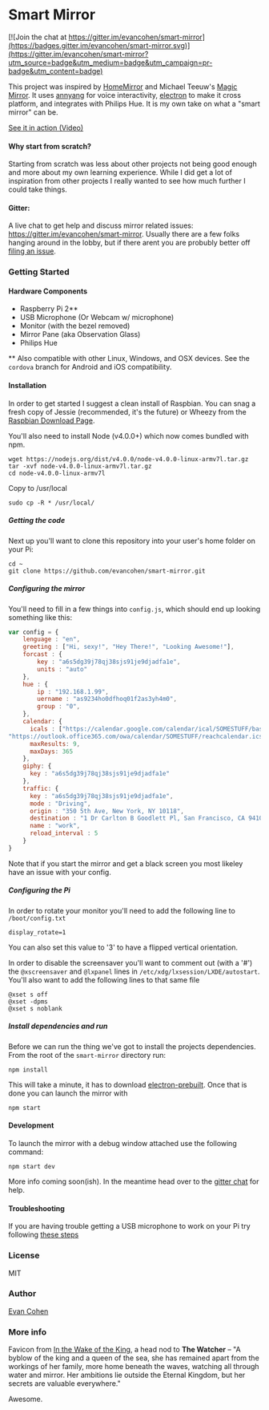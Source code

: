 # Smart Mirror

[![Join the chat at https://gitter.im/evancohen/smart-mirror](https://badges.gitter.im/evancohen/smart-mirror.svg)](https://gitter.im/evancohen/smart-mirror?utm_source=badge&utm_medium=badge&utm_campaign=pr-badge&utm_content=badge)

This project was inspired by [HomeMirror](https://github.com/HannahMitt/HomeMirror) and Michael Teeuw's [Magic Mirror](http://michaelteeuw.nl/tagged/magicmirror). It uses [annyang](https://github.com/TalAter/annyang) for voice interactivity, [electron](http://electron.atom.io/) to make it cross platform, and integrates with Philips Hue. It is my own take on what a "smart mirror" can be.

[See it in action (Video)](https://www.youtube.com/watch?v=PDIbhV8Nvq8)

#### Why start from scratch?
Starting from scratch was less about other projects not being good enough and more about my own learning experience. While I did get a lot of inspiration from other projects I really wanted to see how much further I could take things.

#### Gitter:
A live chat to get help and discuss mirror related issues: https://gitter.im/evancohen/smart-mirror. Usually there are a few folks hanging around in the lobby, but if there arent you are probubly better off [filing an issue](https://github.com/evancohen/smart-mirror/issues/new).

### Getting Started
#### Hardware Components
- Raspberry Pi 2**
- USB Microphone (Or Webcam w/ microphone)
- Monitor (with the bezel removed)
- Mirror Pane (aka Observation Glass)
- Philips Hue

** Also compatible with other Linux, Windows, and OSX devices. See the `cordova` branch for Android and iOS compatibility.

#### Installation
In order to get started I suggest a clean install of Raspbian. You can snag a fresh copy of Jessie (recommended, it's the future) or Wheezy from the [Raspbian Download Page](https://www.raspberrypi.org/downloads/raspbian/).

You'll also need to install Node (v4.0.0+) which now comes bundled with npm.
```
wget https://nodejs.org/dist/v4.0.0/node-v4.0.0-linux-armv7l.tar.gz 
tar -xvf node-v4.0.0-linux-armv7l.tar.gz 
cd node-v4.0.0-linux-armv7l
```
Copy to /usr/local
```
sudo cp -R * /usr/local/
```

##### Getting the code
Next up you'll want to clone this repository into your user's home folder on your Pi:
```
cd ~
git clone https://github.com/evancohen/smart-mirror.git
```

##### Configuring the mirror
You'll need to fill in a few things into `config.js`, which should end up looking something like this:
``` javascript
var config = {
    lenguage : "en",
    greeting : ["Hi, sexy!", "Hey There!", "Looking Awesome!"],
    forcast : {
        key : "a6s5dg39j78qj38sjs91je9djadfa1e",
        units : "auto"
    },
    hue : {
        ip : "192.168.1.99",
        uername : "as9234ho0dfhoq01f2as3yh4m0",
        group : "0",
    },
    calendar: {
      icals : ["https://calendar.google.com/calendar/ical/SOMESTUFF/basic.ics",
"https://outlook.office365.com/owa/calendar/SOMESTUFF/reachcalendar.ics"],
      maxResults: 9,
      maxDays: 365
    },
    giphy: {
      key : "a6s5dg39j78qj38sjs91je9djadfa1e"
    },
    traffic: {
      key : "a6s5dg39j78qj38sjs91je9djadfa1e",
      mode : "Driving",
      origin : "350 5th Ave, New York, NY 10118",
      destination : "1 Dr Carlton B Goodlett Pl, San Francisco, CA 94102",
      name : "work",
      reload_interval : 5
    }
}
```
Note that if you start the mirror and get a black screen you most likeley have an issue with your config.

##### Configuring the Pi
In order to rotate your monitor you'll need to add the following line to `/boot/config.txt`
```
display_rotate=1
```
You can also set this value to '3' to have a flipped vertical orientation.

In order to disable the screensaver you'll want to comment out (with a '#') the `@xscreensaver` and `@lxpanel` lines in `/etc/xdg/lxsession/LXDE/autostart`. You'll also want to add the following lines to that same file
```
@xset s off
@xset -dpms
@xset s noblank
```

##### Install dependencies and run
Before we can run the thing we've got to install the projects dependencies. From the root of the `smart-mirror` directory run:
```
npm install
```

This will take a minute, it has to download [electron-prebuilt](https://github.com/mafintosh/electron-prebuilt). Once that is done you can launch the mirror with
```
npm start
```

#### Development
To launch the mirror with a debug window attached use the following command:
```
npm start dev
```
More info coming soon(ish). In the meantime head over to the [gitter chat](https://gitter.im/evancohen/smart-mirror) for help. 

#### Troubleshooting
If you are having trouble getting a USB microphone to work on your Pi try following [these steps](https://github.com/evancohen/smart-mirror/issues/20)

### License
MIT

### Author
[Evan Cohen](http://evanbtcohen.com/)

### More info
Favicon from [In the Wake of the King](http://walkingmind.evilhat.com/2014/03/17/in-the-wake-of-the-king/), a head nod to **The Watcher** – "A byblow of the king and a queen of the sea, she has remained apart from the workings of her family, more home beneath the waves, watching all through water and mirror. Her ambitions lie outside the Eternal Kingdom, but her secrets are valuable everywhere."

Awesome.
